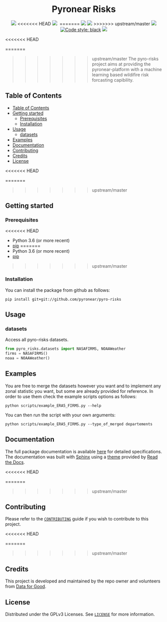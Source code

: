 <h1 align="center">Pyronear Risks</h1>
<p align="center">
    <a href="LICENSE" alt="License">
        <img src="https://img.shields.io/badge/License-GPLv3-blue.svg" /></a>
<<<<<<< HEAD
      <a href="https://github.com/pyronear/pyro-vision/actions?query=workflow%3Apython-package">
        <img src="https://github.com/pyronear/pyro-risks/workflows/python-package/badge.svg" /></a>
   <a href="https://www.codacy.com/gh/pyronear/pyro-risks/dashboard?utm_source=github.com&amp;utm_medium=referral&amp;utm_content=pyronear/pyro-risks&amp;utm_campaign=Badge_Grade">
      <img src="" /></a>
=======
    <a href="https://github.com/pyronear/pyro-vision/actions?query=workflow%3Apython-package">
        <img src="https://github.com/pyronear/pyro-risks/workflows/python-package/badge.svg" /></a>
   <a href="https://www.codacy.com/gh/pyronear/pyro-risks/dashboard?utm_source=github.com&utm_medium=referral&utm_content=pyronear/pyro-risks&utm_campaign=Badge_Grade">
        <img src="https://camo.githubusercontent.com/6361a174bbd36acd5ee8c24b0ef27ba6a84803c2ac9354d57d60d1264d78a31a/68747470733a2f2f6170702e636f646163792e636f6d2f70726f6a6563742f62616467652f47726164652f6532623936393836356539663439633561623934343435643765346132613637" /></a>
>>>>>>> upstream/master
    <a href="https://codecov.io/gh/pyronear/pyro-risks">
  		<img src="https://codecov.io/gh/pyronear/pyro-risks/branch/master/graph/badge.svg" /></a>
    <a href="https://github.com/psf/black">
        <img alt="Code style: black" src="https://img.shields.io/badge/code%20style-black-000000.svg"></a>
    <a href="https://pyronear.github.io/pyro-risks">
  		<img src="https://img.shields.io/badge/docs-available-blue.svg" /></a>
</p>

<<<<<<< HEAD

=======
>>>>>>> upstream/master
The pyro-risks project aims at providing the pyronear-platform with a machine learning based wildifire risk forcasting capibility. 

## Table of Contents

- [Table of Contents](#table-of-contents)
- [Getting started](#getting-started)
  - [Prerequisites](#prerequisites)
  - [Installation](#installation)
- [Usage](#usage)
  - [datasets](#datasets)
- [Examples](#examples)
- [Documentation](#documentation)
- [Contributing](#contributing)
- [Credits](#credits)
- [License](#license)

<<<<<<< HEAD


=======
>>>>>>> upstream/master
## Getting started

### Prerequisites

<<<<<<< HEAD
- Python 3.6 (or more recent)
- [pip](https://pip.pypa.io/en/stable/)
=======
-   Python 3.6 (or more recent)
-   [pip](https://pip.pypa.io/en/stable/)
>>>>>>> upstream/master

### Installation

You can install the package from github as follows:

```shell
pip install git+git://github.com/pyronear/pyro-risks
```

## Usage

### datasets

Access all pyro-risks datasets. 

```python
from pyro_risks.datasets import NASAFIRMS, NOAAWeather
firms = NASAFIRMS()
noaa = NOAAWeather()
```

## Examples

You are free to merge the datasets however you want and to implement any zonal statistic you want, but some are already provided for reference. In order to use them check the example scripts options as follows:

```shell
python scripts/example_ERA5_FIRMS.py --help
```

You can then run the script with your own arguments:

```shell
python scripts/example_ERA5_FIRMS.py --type_of_merged departements
```

## Documentation

The full package documentation is available [here](https://pyronear.org/pyro-risks/) for detailed specifications. The documentation was built with [Sphinx](https://www.sphinx-doc.org) using a [theme](https://github.com/readthedocs/sphinx_rtd_theme) provided by [Read the Docs](https://readthedocs.org).

<<<<<<< HEAD

=======
>>>>>>> upstream/master
## Contributing

Please refer to the [`CONTRIBUTING`](./CONTRIBUTING.md) guide if you wish to contribute to this project.

<<<<<<< HEAD

=======
>>>>>>> upstream/master
## Credits

This project is developed and maintained by the repo owner and volunteers from [Data for Good](https://dataforgood.fr/).

## License

Distributed under the GPLv3 Licenses. See [`LICENSE`](./LICENSE) for more information.

